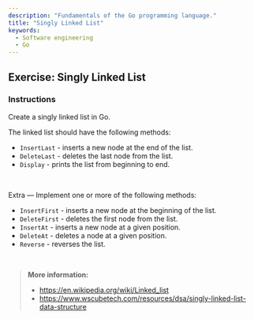 ```yaml
---
description: "Fundamentals of the Go programming language."
title: "Singly Linked List"
keywords:
  - Software engineering
  - Go
---
```


## Exercise: Singly Linked List

### Instructions

Create a singly linked list in Go.

The linked list should have the following methods:

* `InsertLast` - inserts a new node at the end of the list.
* `DeleteLast` - deletes the last node from the list.
* `Display` - prints the list from beginning to end.

</br>

Extra — Implement one or more of the following methods:

* `InsertFirst` - inserts a new node at the beginning of the list.
* `DeleteFirst` - deletes the first node from the list.
* `InsertAt` - inserts a new node at a given position.
* `DeleteAt` - deletes a node at a given position.
* `Reverse` - reverses the list.

</br>

> **More information:** 
> - https://en.wikipedia.org/wiki/Linked_list
> - https://www.wscubetech.com/resources/dsa/singly-linked-list-data-structure
